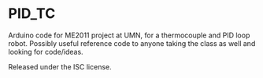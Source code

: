 # PID_TC
Arduino code for ME2011 project at UMN, for a thermocouple and PID loop robot.
Possibly useful reference code to anyone taking the class as well and looking for code/ideas.

Released under the ISC license.
